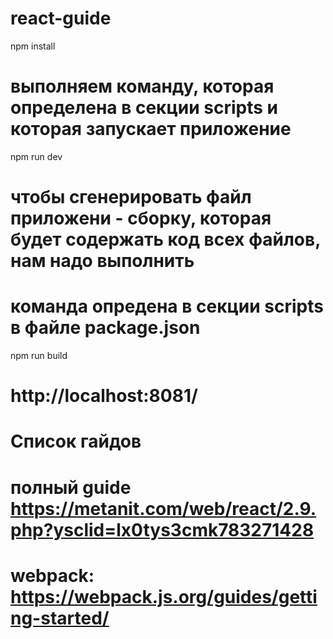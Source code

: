 # react-guide
npm install

# выполняем команду, которая определена в секции scripts и которая запускает приложение
npm run dev

# чтобы сгенерировать файл приложени - сборку, которая будет содержать код всех файлов, нам надо выполнить
# команда опредена в секции scripts в файле package.json
npm run build

# http://localhost:8081/

# Список гайдов
# полный guide https://metanit.com/web/react/2.9.php?ysclid=lx0tys3cmk783271428
# webpack:   https://webpack.js.org/guides/getting-started/